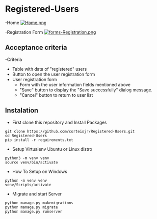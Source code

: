 # Registered-Users

-Home
[![Home.png](https://i.postimg.cc/Kz8dNVmw/Home.png)](https://postimg.cc/McgPZ9Mm)

-Registration Form
[![forms-Registration.png](https://i.postimg.cc/BbG7zV3J/forms-Registration.png)](https://postimg.cc/WFX7FSty)


## Acceptance criteria

-Criteria
  - Table with data of "registered" users
  - Button to open the user registration form
- User registration form
  - Form with the user information fields mentioned above
  - "Save" button to display the "Save successfully" dialog message.
  - "Cancel" button to return to user list

## Instalation

- First clone this repository and Install Packages

```
git clone https://github.com/corteisjr/Registered-Users.git
cd Registered-Users
pip install -r requirements.txt
```

- Setup Virtualenv Ubuntu  or Linux distro

```
python3 -m venv venv
source venv/bin/activate
```
- How To Setup on Windows

```
python -m venv venv
venv/Scripts/activate
```

- Migrate and start Server

```
python manage.py makemigrations
python manage.py migrate
python manage.py runserver
```
